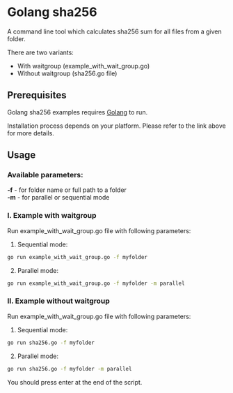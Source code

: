 # Golang sha256

A command line tool which calculates sha256 sum for all files from a given folder. 

There are two variants:
- With waitgroup (example_with_wait_group.go) 
- Without waitgroup (sha256.go file)

## Prerequisites

Golang sha256 examples requires [Golang](https://go.dev/doc/install) to run.

Installation process depends on your platform. Please refer to the link above for more details.

## Usage

### Available parameters:
**-f** - for folder name or full path to a folder  
**-m** - for parallel or sequential mode

### I. Example with waitgroup 
Run example_with_wait_group.go file with following parameters:
1) Sequential mode:
```sh
go run example_with_wait_group.go -f myfolder
```
2) Parallel mode:
```sh
go run example_with_wait_group.go -f myfolder -m parallel
```

### II. Example without waitgroup 
Run example_with_wait_group.go file with following parameters:
1) Sequential mode:
```sh
go run sha256.go -f myfolder
```
2) Parallel mode:
```sh
go run sha256.go -f myfolder -m parallel
```
You should press enter at the end of the script.


